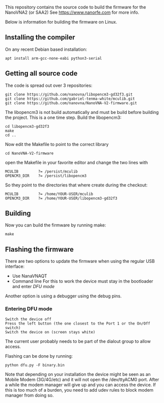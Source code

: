 
This repository contains the source code to build the firmware for the NanoVNA2 (or SAA2)
See https://www.nanorfe.com for more info.

Below is information for building the firmware on Linux.

## Installing the compiler
On any recent Debian based installation:
``` 
apt install arm-gcc-none-eabi python3-serial
```

## Getting all source code
The code is spread out over 3 repositories:
```
git clone https://github.com/nanovna/libopencm3-gd32f3.git
git clone https://github.com/gabriel-tenma-white/mculib.git
git clone https://github.com/nanovna/NanoVNA-V2-firmware.git
```
The libopencm3 is not build automatically and must be build before building the project.
This is a one time step.
Build the libopencm3:
```
cd libopencm3-gd32f3
make
cd ..
```

Now edit the Makefile to point to the correct library
```
cd NanoVNA-V2-firmware
```
open the Makefile in your favorite editor and change the two lines with
```
MCULIB         ?= /persist/mculib
OPENCM3_DIR    ?= /persist/libopencm3
```
So they point to the directories that where create during the checkout:
```
MCULIB         ?= /home/YOUR-USER/mculib
OPENCM3_DIR    ?= /home/YOUR-USER/libopencm3-gd32f3
```

## Building
Now you can build the firmware by running make:
```
make
```

## Flashing the firmware
There are two options to update the firmware when using the regular USB interface:
 - Use NanaVNAQT
 - Command line
For this to work the device must stay in the bootloader and enter _DFU mode_

Another option is using a debugger using the debug pins.

### Entering DFU mode
```
Switch the device off
Press the left button (the one closest to the Port 1 or the On/Off switch)
Switch the device on (screen stays white)
```


The current user probably needs to be part of the dialout group to allow access.

Flashing can be done by running:
```
python dfu.py -F binary.bin
```

Note that depending on your installation the device might be seen as an Mobile Modem (3G/4G/etc) and it will not open the /dev/ttyACM0 port. 
After a while the modem manager will give up and you can access the device.
If this is too much of a burden, you need to add udev rules to block modem manager from doing so.

